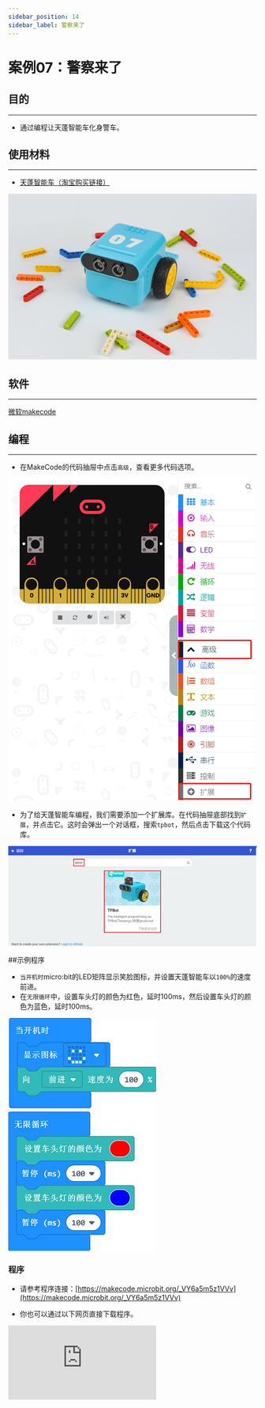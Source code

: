 ```yaml
---
sidebar_position: 14
sidebar_label: 警察来了
---
```


# 案例07：警察来了

## 目的
---
- 通过编程让天蓬智能车化身警车。

## 使用材料
---

- [天蓬智能车（淘宝购买链接）](https://item.taobao.com/item.htm?ft=t&id=627045784239)



![](./images/TPBot_tianpeng_case_01_01.png)





## 软件
---
[微软makecode](https://makecode.microbit.org/#)


## 编程
---


- 在MakeCode的代码抽屉中点击`高级`，查看更多代码选项。

![](./images/TPBot_tianpeng_case_01_02.png)

- 为了给天蓬智能车编程，我们需要添加一个扩展库。在代码抽屉底部找到`扩展`，并点击它。这时会弹出一个对话框，搜索`tpbot`，然后点击下载这个代码库。

![](./images/TPBot_tianpeng_case_01_03.png)

##示例程序
- `当开机时`micro:bit的LED矩阵显示笑脸图标，并设置天蓬智能车以`100%`的速度前进。
- 在`无限循环`中，设置车头灯的颜色为红色，延时100ms，然后设置车头灯的颜色为蓝色，延时100ms。

![](./images/TPBot_tianpeng_case_07_04.png)

### 程序
- 请参考程序连接：[https://makecode.microbit.org/_VY6a5m5z1VVv](https://makecode.microbit.org/_VY6a5m5z1VVv)

- 你也可以通过以下网页直接下载程序。

<div
    style={{
        position: 'relative',
        paddingBottom: '60%',
        overflow: 'hidden',
    }}
>
    <iframe
        src="https://makecode.microbit.org/_VY6a5m5z1VVv"
        frameborder="0"
        sandbox="allow-popups allow-forms allow-scripts allow-same-origin"
        style={{
            position: 'absolute',
            width: '100%',
            height: '100%',
        }}
    />
</div>
---

## 结论
---

- 开机时天蓬智能车向前行驶，车头灯交替显示红色和蓝色灯光。


## 思考
---


## 常见问题
---


## 相关阅读
---
